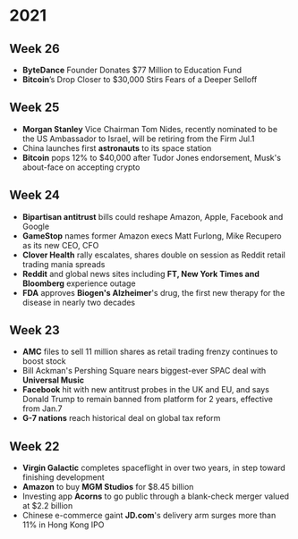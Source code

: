 # 2021
## Week 26
- **ByteDance** Founder Donates $77 Million to Education Fund
- **Bitcoin**’s Drop Closer to $30,000 Stirs Fears of a Deeper Selloff

## Week 25
- **Morgan Stanley** Vice Chairman Tom Nides, recently nominated to be the US Ambassador to Israel, will be retiring from the Firm Jul.1
- China launches first **astronauts** to its space station
- **Bitcoin** pops 12% to $40,000 after Tudor Jones endorsement, Musk's about-face on accepting crypto

## Week 24
- **Bipartisan antitrust** bills could reshape Amazon, Apple, Facebook and Google
- **GameStop** names former Amazon execs Matt Furlong, Mike Recupero as its new CEO, CFO
- **Clover Health** rally escalates, shares double on session as Reddit retail trading mania spreads
- **Reddit** and global news sites including **FT, New York Times and Bloomberg** experience outage
- **FDA** approves **Biogen's Alzheimer**'s drug, the first new therapy for the disease in nearly two decades

## Week 23
- **AMC** files to sell 11 million shares as retail trading frenzy continues to boost stock
- Bill Ackman's Pershing Square nears biggest-ever SPAC deal with **Universal Music**
- **Facebook** hit with new antitrust probes in the UK and EU, and says Donald Trump to remain banned from platform for 2 years, effective from Jan.7
- **G-7 nations** reach historical deal on global tax reform

## Week 22
- **Virgin Galactic** completes spaceflight in over two years, in step toward finishing development
- **Amazon** to buy **MGM Studios** for $8.45 billion
- Investing app **Acorns** to go public through a blank-check merger valued at $2.2 billion
- Chinese e-commerce gaint **JD.com**'s delivery arm surges more than 11% in Hong Kong IPO
